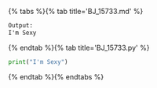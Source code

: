 {% tabs %}{% tab title='BJ_15733.md' %}

```txt
Output:
I'm Sexy
```

{% endtab %}{% tab title='BJ_15733.py' %}

```py
print("I'm Sexy")
```

{% endtab %}{% endtabs %}
